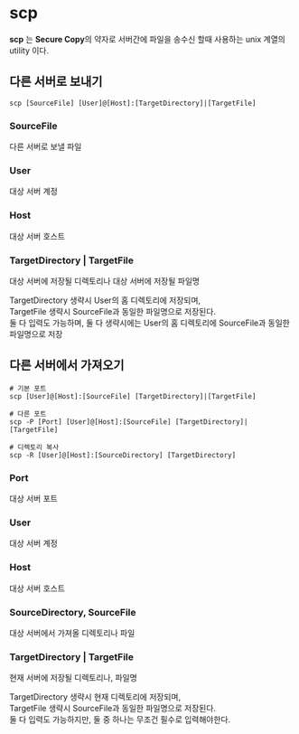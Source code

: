 # scp

**scp** 는 **Secure Copy**의 약자로 서버간에 파일을 송수신 할때 사용하는 unix 계열의 utility 이다.

## 다른 서버로 보내기
```
scp [SourceFile] [User]@[Host]:[TargetDirectory]|[TargetFile]
```

### SourceFile
다른 서버로 보낼 파일

### User
대상 서버 계정

### Host
대상 서버 호스트

### TargetDirectory | TargetFile
대상 서버에 저장될 디렉토리나 대상 서버에 저장될 파일명

TargetDirectory 생략시 User의 홈 디렉토리에 저장되며,  
TargetFile 생략시 SourceFile과 동일한 파일명으로 저장된다.  
둘 다 입력도 가능하며, 둘 다 생략시에는 User의 홈 디렉토리에 SourceFile과 동일한 파일명으로 저장

## 다른 서버에서 가져오기
```
# 기본 포트
scp [User]@[Host]:[SourceFile] [TargetDirectory]|[TargetFile]

# 다른 포트
scp -P [Port] [User]@[Host]:[SourceFile] [TargetDirectory]|[TargetFile]

# 디렉토리 복사
scp -R [User]@[Host]:[SourceDirectory] [TargetDirectory]
```

### Port
대상 서버 포트

### User
대상 서버 계정

### Host
대상 서버 호스트

### SourceDirectory, SourceFile
대상 서버에서 가져올 디렉토리나 파일

### TargetDirectory | TargetFile
현재 서버에 저장될 디렉토리나, 파일명

TargetDirectory 생략시 현재 디렉토리에 저장되며,  
TargetFile 생략시 SourceFile과 동일한 파일명으로 저장된다.  
둘 다 입력도 가능하지만, 둘 중 하나는 무조건 필수로 입력해야한다.